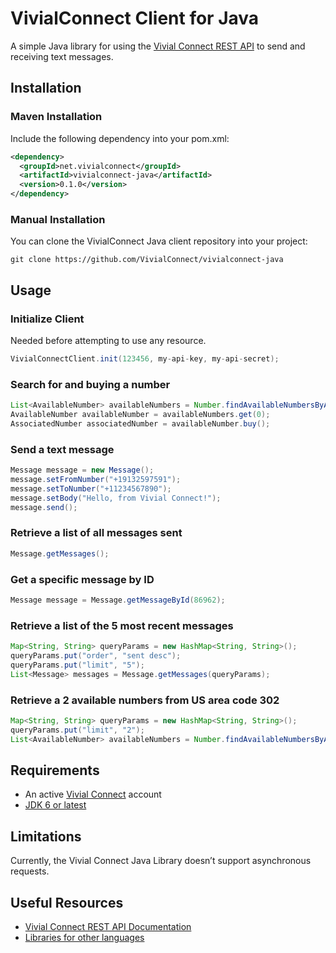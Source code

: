 # VivialConnect Client for Java

A simple Java library for using the [Vivial Connect REST API](https://www.vivialconnect.net/) to send and receiving text messages.

Installation
------------

### Maven Installation

Include the following dependency into your pom.xml:
```xml
<dependency>
  <groupId>net.vivialconnect</groupId>
  <artifactId>vivialconnect-java</artifactId>
  <version>0.1.0</version>
</dependency>
```
### Manual Installation

You can clone the VivialConnect Java client repository into your project:
```
git clone https://github.com/VivialConnect/vivialconnect-java
```

Usage
-----

### Initialize Client

Needed before attempting to use any resource.

```java
VivialConnectClient.init(123456, my-api-key, my-api-secret);
```

### Search for and buying a number

```java
List<AvailableNumber> availableNumbers = Number.findAvailableNumbersByAreaCode("302");
AvailableNumber availableNumber = availableNumbers.get(0);
AssociatedNumber associatedNumber = availableNumber.buy();
```

### Send a text message

```java
Message message = new Message();
message.setFromNumber("+19132597591");
message.setToNumber("+11234567890");
message.setBody("Hello, from Vivial Connect!");
message.send(); 
```
### Retrieve a list of all messages sent

```java
Message.getMessages();
```

### Get a specific message by ID

```java
Message message = Message.getMessageById(86962);
```

### Retrieve a list of the 5 most recent messages

```java
Map<String, String> queryParams = new HashMap<String, String>();
queryParams.put("order", "sent desc");
queryParams.put("limit", "5");
List<Message> messages = Message.getMessages(queryParams);
```

### Retrieve a 2 available numbers from US area code 302

```java
Map<String, String> queryParams = new HashMap<String, String>();
queryParams.put("limit", "2");
List<AvailableNumber> availableNumbers = Number.findAvailableNumbersByAreaCode("302", queryParams);
```

Requirements
------------

* An active [Vivial Connect](https://www.vivialconnect.net/register/) account 
* [JDK 6 or latest](http://www.oracle.com/technetwork/java/javase/downloads/index.html)


Limitations
-----------

Currently, the Vivial Connect Java Library doesn’t support asynchronous requests.

Useful Resources
----------------

* [Vivial Connect REST API Documentation](https://www.vivialconnect.net/docs/)
* [Libraries for other languages](https://vivialconnect.github.io/)

